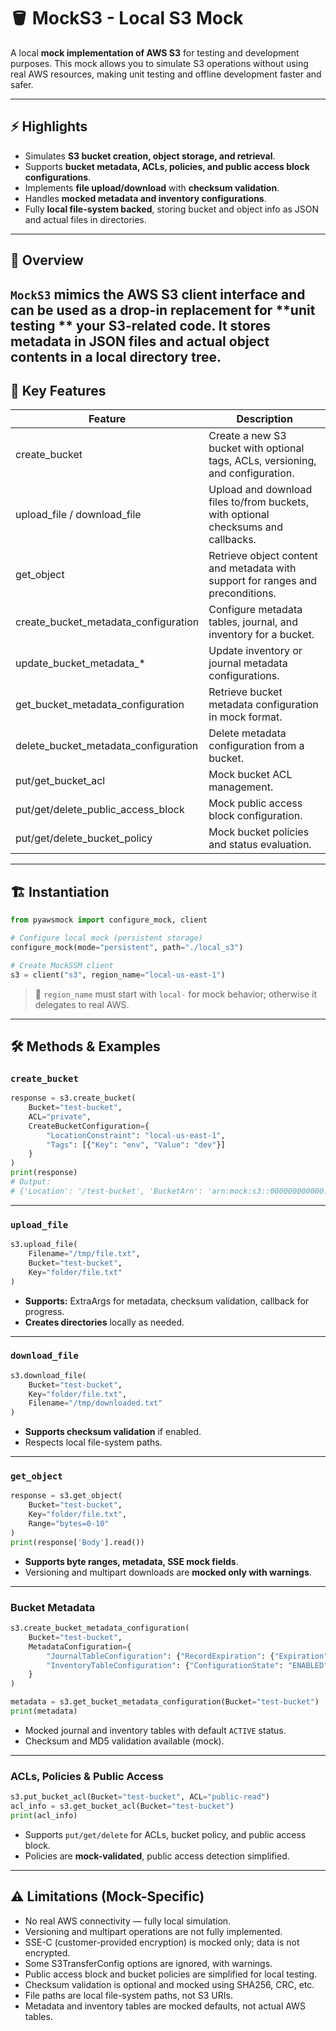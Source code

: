 # 🪣 MockS3 - Local S3 Mock

A local **mock implementation of AWS S3** for testing and development purposes. This mock allows you to simulate S3
operations without using real AWS resources, making unit testing and offline development faster and safer.

---

## ⚡ Highlights

- Simulates **S3 bucket creation, object storage, and retrieval**.
- Supports **bucket metadata, ACLs, policies, and public access block configurations**.
- Implements **file upload/download** with **checksum validation**.
- Handles **mocked metadata and inventory configurations**.
- Fully **local file-system backed**, storing bucket and object info as JSON and actual files in directories.

---

## 📖 Overview

`MockS3` mimics the AWS S3 client interface and can be used as a drop-in replacement for **unit testing
** your S3-related code. It stores metadata in JSON files and actual object contents in a local directory tree.
---

## 🚀 Key Features

| Feature                              | Description                                                                        |
|--------------------------------------|------------------------------------------------------------------------------------|
| create_bucket                        | 	Create a new S3 bucket with optional tags, ACLs, versioning, and configuration.   |
| upload_file / download_file          | 	Upload and download files to/from buckets, with optional checksums and callbacks. |
| get_object                           | 	Retrieve object content and metadata with support for ranges and preconditions.   |
| create_bucket_metadata_configuration | 	Configure metadata tables, journal, and inventory for a bucket.                   |
| update_bucket_metadata_*             | 	Update inventory or journal metadata configurations.                              |
| get_bucket_metadata_configuration    | 	Retrieve bucket metadata configuration in mock format.                            |
| delete_bucket_metadata_configuration | 	Delete metadata configuration from a bucket.                                      |
| put/get_bucket_acl                   | 	Mock bucket ACL management.                                                       |
| put/get/delete_public_access_block	  | Mock public access block configuration.                                            |
| put/get/delete_bucket_policy	        | Mock bucket policies and status evaluation.                                        |

---

## 🏗️ Instantiation

```python
from pyawsmock import configure_mock, client

# Configure local mock (persistent storage)
configure_mock(mode="persistent", path="./local_s3")

# Create MockSSM client
s3 = client("s3", region_name="local-us-east-1")
```

> 🔑 `region_name` must start with `local-` for mock behavior; otherwise it delegates to real AWS.
---

## 🛠️ Methods & Examples

### `create_bucket`

```python
response = s3.create_bucket(
    Bucket="test-bucket",
    ACL="private",
    CreateBucketConfiguration={
        "LocationConstraint": "local-us-east-1",
        "Tags": [{"Key": "env", "Value": "dev"}]
    }
)
print(response)
# Output:
# {'Location': '/test-bucket', 'BucketArn': 'arn:mock:s3::000000000000:test-bucket', 'ResponseMetadata': {'HTTPStatusCode': 200}}
```

---

### `upload_file`

```python
s3.upload_file(
    Filename="/tmp/file.txt",
    Bucket="test-bucket",
    Key="folder/file.txt"
)
```

- **Supports:** ExtraArgs for metadata, checksum validation, callback for progress.
- **Creates directories** locally as needed.

---

### `download_file`

```python
s3.download_file(
    Bucket="test-bucket",
    Key="folder/file.txt",
    Filename="/tmp/downloaded.txt"
)
```

- **Supports checksum validation** if enabled.
- Respects local file-system paths.

---

### `get_object`

```python
response = s3.get_object(
    Bucket="test-bucket",
    Key="folder/file.txt",
    Range="bytes=0-10"
)
print(response['Body'].read())
```

- **Supports byte ranges, metadata, SSE mock fields**.
- Versioning and multipart downloads are **mocked only with warnings**.

---

### Bucket Metadata

```python
s3.create_bucket_metadata_configuration(
    Bucket="test-bucket",
    MetadataConfiguration={
        "JournalTableConfiguration": {"RecordExpiration": {"Expiration": "ENABLED", "Days": 30}},
        "InventoryTableConfiguration": {"ConfigurationState": "ENABLED"}
    }
)

metadata = s3.get_bucket_metadata_configuration(Bucket="test-bucket")
print(metadata)
```

- Mocked journal and inventory tables with default `ACTIVE` status.
- Checksum and MD5 validation available (mock).

---

### ACLs, Policies & Public Access

```python
s3.put_bucket_acl(Bucket="test-bucket", ACL="public-read")
acl_info = s3.get_bucket_acl(Bucket="test-bucket")
print(acl_info)
```

- Supports `put/get/delete` for ACLs, bucket policy, and public access block.
- Policies are **mock-validated**, public access detection simplified.

---

## ⚠️ Limitations (Mock-Specific)

- No real AWS connectivity — fully local simulation.
- Versioning and multipart operations are not fully implemented.
- SSE-C (customer-provided encryption) is mocked only; data is not encrypted.
- Some S3TransferConfig options are ignored, with warnings.
- Public access block and bucket policies are simplified for local testing.
- Checksum validation is optional and mocked using SHA256, CRC, etc.
- File paths are local file-system paths, not S3 URIs.
- Metadata and inventory tables are mocked defaults, not actual AWS tables.